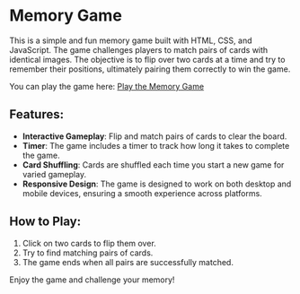 # Memory Game

This is a simple and fun memory game built with HTML, CSS, and JavaScript. The game challenges players to match pairs of cards with identical images. The objective is to flip over two cards at a time and try to remember their positions, ultimately pairing them correctly to win the game.

You can play the game here: [Play the Memory Game](https://supersiri9.github.io/memory-game/)

## Features:
- **Interactive Gameplay**: Flip and match pairs of cards to clear the board.
- **Timer**: The game includes a timer to track how long it takes to complete the game.
- **Card Shuffling**: Cards are shuffled each time you start a new game for varied gameplay.
- **Responsive Design**: The game is designed to work on both desktop and mobile devices, ensuring a smooth experience across platforms.

## How to Play:
1. Click on two cards to flip them over.
2. Try to find matching pairs of cards.
3. The game ends when all pairs are successfully matched.

Enjoy the game and challenge your memory!
